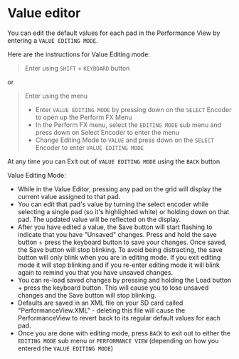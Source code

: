 # Value editor

You can edit the default values for each pad in the Performance View by entering a `VALUE EDITING MODE`. 

Here are the instructions for Value Editing mode:

> Enter using `SHIFT` + `KEYBOARD` button

or 

> Enter using the menu
> 
> - Enter `VALUE EDITING MODE` by pressing down on the `SELECT` Encoder to open up the Perform FX Menu
> - In the Perform FX menu, select the `EDITING MODE` sub menu and press down on Select Encoder to enter the menu
> - Change Editing Mode to `VALUE` and press down on the `SELECT` Encoder to enter `VALUE EDITING MODE`

At any time you can Exit out of `VALUE EDITING MODE` using the `BACK` button

Value Editing Mode:
- While in the Value Editor, pressing any pad on the grid will display the current value assigned to that pad.
- You can edit that pad's value by turning the select encoder while selecting a single pad (so it's highlighted white) or holding down on that pad. The updated value will be reflected on the display.
- After you have edited a value, the Save button will start flashing to indicate that you have "Unsaved" changes. Press and hold the save button + press the keyboard button to save your changes. Once saved, the Save button will stop blinking. To avoid being distracting, the save button will only blink when you are in editing mode. If you exit editing mode it will stop blinking and if you re-enter editing mode it will blink again to remind you that you have unsaved changes.
- You can re-load saved changes by pressing and holding the Load button + press the keyboard button. This will cause you to lose unsaved changes and the Save button will stop blinking.
- Defaults are saved in an XML file on your SD card called "PerformanceView.XML" - deleting this file will cause the PerformanceView to revert back to its regular default values for each pad.
- Once you are done with editing mode, press `BACK` to exit out to either the `EDITING MODE` sub menu or `PERFORMANCE VIEW` (depending on how you entered the `VALUE EDITING MODE`)